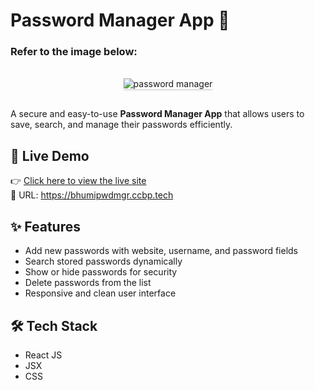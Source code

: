 # Password Manager App 🔐

### Refer to the image below:

<br/>
<div style="text-align: center;">
    <img src="https://assets.ccbp.in/frontend/content/react-js/passowrd-manager-output-v0.gif" alt="password manager" style="max-width:70%;box-shadow:0 2.8px 2.2px rgba(0, 0, 0, 0.12)">
</div>
<br/>

A secure and easy-to-use **Password Manager App** that allows users to save, search, and manage their passwords efficiently.

## 🚀 Live Demo

👉 [Click here to view the live site](https://bhumipwdmgr.ccbp.tech)  
🔗 URL: https://bhumipwdmgr.ccbp.tech

## ✨ Features

- Add new passwords with website, username, and password fields  
- Search stored passwords dynamically  
- Show or hide passwords for security  
- Delete passwords from the list  
- Responsive and clean user interface  

## 🛠️ Tech Stack

- React JS  
- JSX  
- CSS

